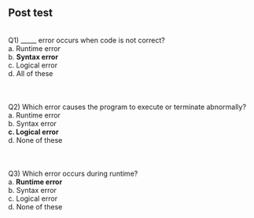 ## Post test
<br>
Q1)  _____ error occurs when code is not correct? <br>
a.	Runtime error<br>
b.	<b>Syntax error</b><br>
c.	Logical error<br>
d.	All of these<br><br>
<br>
<br>
Q2) Which error causes the program to execute or terminate abnormally? <br>
a.	Runtime error<br>
b.	Syntax error<br>
<b>c.	Logical error</b><br>
d.	None of these<br><br>
<br>
<br>
Q3) Which error occurs during runtime? <br>
a. <b>Runtime error</b> <br>
b.	Syntax error<br>
c.	Logical error<br>
d.	None of these<br>
<br>


